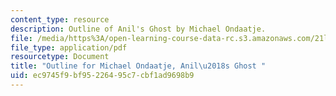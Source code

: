 ```yaml
---
content_type: resource
description: Outline of Anil's Ghost by Michael Ondaatje.
file: /media/https%3A/open-learning-course-data-rc.s3.amazonaws.com/21l-002-foundations-of-western-culture-ii-fall-2002/ec9745f9bf95226495c7cbf1ad9698b9_outline3.pdf
file_type: application/pdf
resourcetype: Document
title: "Outline for Michael Ondaatje, Anil\u2018s Ghost "
uid: ec9745f9-bf95-2264-95c7-cbf1ad9698b9
---
```

